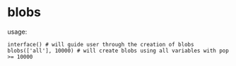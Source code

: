 blobs
=====

usage:
```
interface() # will guide user through the creation of blobs
blobs(['all'], 10000) # will create blobs using all variables with pop >= 10000
```
